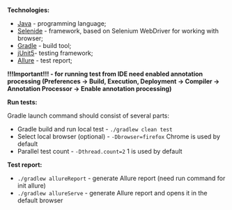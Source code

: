 **Technologies:**
*   [Java](https://www.java.com/ru/) - programming language;
*   [Selenide](https://selenide.org/) - framework, based on Selenium WebDriver for working with browser;
*   [Gradle](https://gradle.org/) - build tool;
*   [jUnit5](https://junit.org/junit5/)- testing framework;
*   [Allure](http://allure.qatools.ru/) -  test report;

**!!!Important!!! - for running test from IDE need enabled annotation processing
 (Preferences -> Build, Execution, Deployment -> Compiler -> Annotation Processor -> Enable annotation processing)**

**Run tests:**
    
Gradle launch command should consist of several parts:
*   Gradle build and run local test - ```./gradlew clean test```
*   Select local browser (optional) - ```-Dbrowser=firefox``` Chrome is used by default
*   Parallel test count - ```-Dthread.count=2``` 1 is used by default

**Test report:**
*   ```./gradlew allureReport``` - generate Allure report (need run command for init allure)
*   ```./gradlew allureServe``` - generate Allure report and opens it in the default browser


